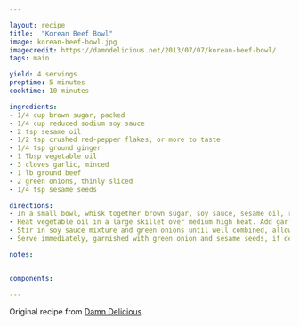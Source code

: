 ```yaml
---

layout: recipe
title:  "Korean Beef Bowl"
image: korean-beef-bowl.jpg
imagecredit: https://damndelicious.net/2013/07/07/korean-beef-bowl/
tags: main

yield: 4 servings
preptime: 5 minutes
cooktime: 10 minutes

ingredients:
- 1/4 cup brown sugar, packed
- 1/4 cup reduced sodium soy sauce
- 2 tsp sesame oil
- 1/2 tsp crushed red-pepper flakes, or more to taste
- 1/4 tsp ground ginger
- 1 Tbsp vegetable oil
- 3 cloves garlic, minced
- 1 lb ground beef
- 2 green onions, thinly sliced
- 1/4 tsp sesame seeds

directions:
- In a small bowl, whisk together brown sugar, soy sauce, sesame oil, red pepper flakes and ginger.
- Heat vegetable oil in a large skillet over medium high heat. Add garlic and cook, stirring constantly, until fragrant, about 1 minute. Add ground beef and cook until browned, about 3-5 minutes, making sure to crumble the beef as it cooks; drain excess fat.
- Stir in soy sauce mixture and green onions until well combined, allowing to simmer until heated through, about 2 minutes.
- Serve immediately, garnished with green onion and sesame seeds, if desired.

notes: 


components:

---
```


Original recipe from [Damn Delicious](https://damndelicious.net/2013/07/07/korean-beef-bowl/).